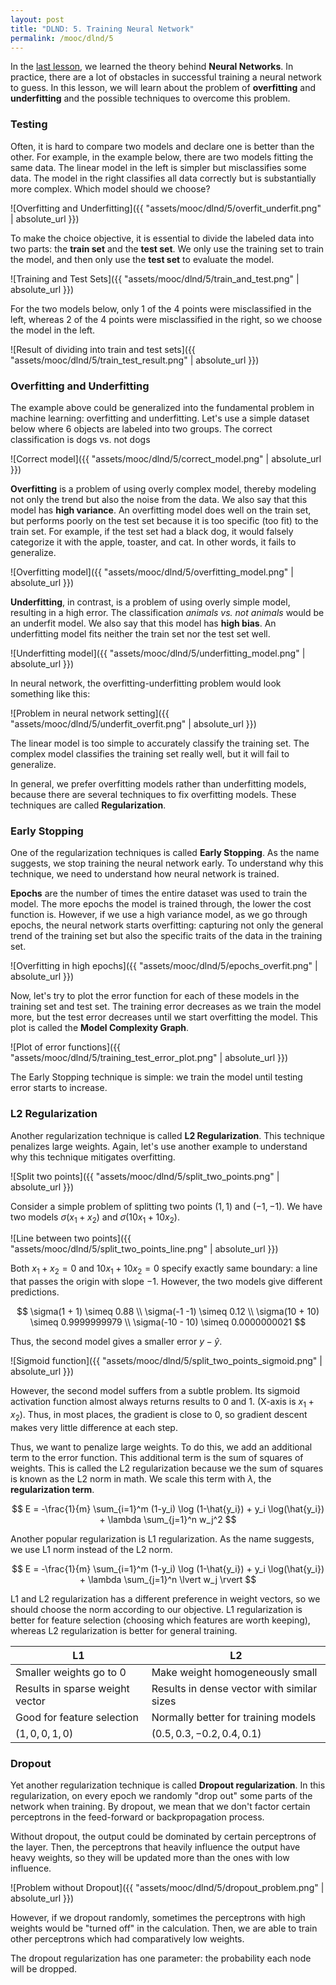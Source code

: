 ```yaml
---
layout: post
title: "DLND: 5. Training Neural Network"
permalink: /mooc/dlnd/5
---
```


In the [last lesson](/mooc/dlnd/3), we learned the theory behind **Neural Networks**. In practice, there are a lot of obstacles in successful training a neural network to guess. In this lesson, we will learn about the problem of **overfitting** and **underfitting** and the possible techniques to overcome this problem.

### Testing

Often, it is hard to compare two models and declare one is better than the other. For example, in the example below, there are two models fitting the same data. The linear model in the left is simpler but misclassifies some data. The model in the right classifies all data correctly but is substantially more complex. Which model should we choose?

![Overfitting and Underfitting]({{ "assets/mooc/dlnd/5/overfit_underfit.png" | absolute_url }})

To make the choice objective, it is essential to divide the labeled data into two parts: the **train set** and the **test set**. We only use the training set to train the model, and then only use the **test set** to evaluate the model.

![Training and Test Sets]({{ "assets/mooc/dlnd/5/train_and_test.png" | absolute_url }})

For the two models below, only 1 of the 4 points were misclassified in the left, whereas 2 of the 4 points were misclassified in the right, so we choose the model in the left.

![Result of dividing into train and test sets]({{ "assets/mooc/dlnd/5/train_test_result.png" | absolute_url }})

### Overfitting and Underfitting

The example above could be generalized into the fundamental problem in machine learning: overfitting and underfitting. Let's use a simple dataset below where 6 objects are labeled into two groups. The correct classification is dogs vs. not dogs

![Correct model]({{ "assets/mooc/dlnd/5/correct_model.png" | absolute_url }})

**Overfitting** is a problem of using overly complex model, thereby modeling not only the trend but also the noise from the data. We also say that this model has **high variance**. An overfitting model does well on the train set, but performs poorly on the test set because it is too specific (too fit) to the train set.  For example, if the test set had a black dog, it would falsely categorize it with the apple, toaster, and cat. In other words, it fails to generalize.

![Overfitting model]({{ "assets/mooc/dlnd/5/overfitting_model.png" | absolute_url }})

 **Underfitting**, in contrast, is a problem of using overly simple model, resulting in a high error.  The classification *animals vs. not animals* would be an underfit model. We also say that this model has **high bias**. An underfitting model fits neither the train set nor the test set well.

![Underfitting model]({{ "assets/mooc/dlnd/5/underfitting_model.png" | absolute_url }})

In neural network, the overfitting-underfitting problem would look something like this:

![Problem in neural network setting]({{ "assets/mooc/dlnd/5/underfit_overfit.png" | absolute_url }})

The linear model is too simple to accurately classify the training set. The complex model classifies the training set really well, but it will fail to generalize.

In general, we prefer overfitting models rather than underfitting models, because there are several techniques to fix overfitting models. These techniques are called **Regularization**.

### Early Stopping

One of the regularization techniques is called **Early Stopping**. As the name suggests, we stop training the neural network early. To understand why this technique, we need to understand how neural network is trained.

**Epochs** are the number of times the entire dataset was used to train the model. The more epochs the model is trained through, the lower the cost function is. However, if we use a high variance model, as we go through epochs, the neural network starts overfitting: capturing not only the general trend of the training set but also the specific traits of the data in the training set.

![Overfitting in high epochs]({{ "assets/mooc/dlnd/5/epochs_overfit.png" | absolute_url }})

Now, let's try to plot the error function for each of these models in the training set and test set. The training error decreases as we train the model more, but the test error decreases until we start overfitting the model. This plot is called the **Model Complexity Graph**.

![Plot of error functions]({{ "assets/mooc/dlnd/5/training_test_error_plot.png" | absolute_url }})

The Early Stopping technique is simple: we train the model until testing error starts to increase.

### L2 Regularization

Another regularization technique is called **L2 Regularization**. This technique penalizes large weights. Again, let's use another example to understand why this technique mitigates overfitting.

![Split two points]({{ "assets/mooc/dlnd/5/split_two_points.png" | absolute_url }})

Consider a simple problem of splitting two points $(1, 1)$ and $(-1, -1)$. We have two models $\sigma(x_1 + x_2)$ and $\sigma(10x_1 + 10x_2)$.

![Line between two points]({{ "assets/mooc/dlnd/5/split_two_points_line.png" | absolute_url }})

Both $x_1 + x_2 = 0$ and $10x_1 + 10x_2 = 0$ specify exactly same boundary: a line that passes the origin with slope $-1$. However, the two models give different predictions.

$$
\sigma(1 + 1) \simeq 0.88 \\
\sigma(-1 -1) \simeq 0.12 \\
\sigma(10 + 10) \simeq 0.9999999979 \\
\sigma(-10 - 10) \simeq 0.0000000021
$$

Thus, the second model gives a smaller error $y - \hat{y}$.

![Sigmoid function]({{ "assets/mooc/dlnd/5/split_two_points_sigmoid.png" | absolute_url }})

However, the second model suffers from a subtle problem. Its sigmoid activation function almost always returns results to 0 and 1. (X-axis is $x_1 + x_2$). Thus, in most places, the gradient is close to 0, so gradient descent makes very little difference at each step.

Thus, we want to penalize large weights. To do this, we add an additional term to the error function. This additional term is the sum of squares of weights. This is called the L2 regularization because we the sum of squares is known as the L2 norm in math. We scale this term with $\lambda$, the **regularization term**.

$$
E = -\frac{1}{m} \sum_{i=1}^m (1-y_i) \log (1-\hat{y_i}) + y_i \log(\hat{y_i}) + \lambda \sum_{j=1}^n w_j^2
$$

Another popular regularization is L1 regularization. As the name suggests, we use L1 norm instead of the L2 norm.

$$
E = -\frac{1}{m} \sum_{i=1}^m (1-y_i) \log (1-\hat{y_i}) + y_i \log(\hat{y_i}) + \lambda \sum_{j=1}^n \lvert w_j \rvert
$$

L1 and L2 regularization has a different preference in weight vectors, so we should choose the norm according to our objective. L1 regularization is better for feature selection (choosing which features are worth keeping), whereas L2 regularization is better for general training.

| L1                              | L2                                         |
| ------------------------------- | ------------------------------------------ |
| Smaller weights go to $0$       | Make weight homogeneously small            |
| Results in sparse weight vector | Results in dense vector with similar sizes |
| Good for feature selection      | Normally better for training models        |
| $(1, 0, 0, 1, 0)$               | $(0.5, 0.3, -0.2, 0.4, 0.1)$               |



### Dropout

Yet another regularization technique is called **Dropout regularization**. In this regularization, on every epoch we randomly "drop out" some parts of the network when training. By dropout, we mean that we don't factor certain perceptrons in the feed-forward or backpropagation process.

Without dropout, the output could be dominated by certain perceptrons of the layer. Then, the perceptrons that heavily influence the output have heavy weights, so they will be updated more than the ones with low influence.

![Problem without Dropout]({{ "assets/mooc/dlnd/5/dropout_problem.png" | absolute_url }})

However, if we dropout randomly, sometimes the perceptrons with high weights would be "turned off" in the calculation. Then, we are able to train other perceptrons which had comparatively low weights.

The dropout regularization has one parameter: the probability each node will be dropped.

